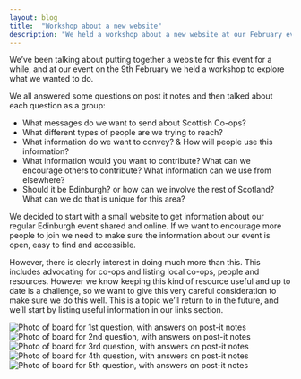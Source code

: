 ```yaml
---
layout: blog
title:  "Workshop about a new website"
description: "We held a workshop about a new website at our February event"
---
```


We’ve been talking about putting together a website for this event for a while, and at our event on the 9th February 
we held a workshop to explore what we wanted to do.

We all answered some questions on post it notes and then talked about each question as a group:

*  What messages do we want to send about Scottish Co-ops?
*  What different types of people are we trying to reach?
*  What information do we want to convey? & How will people use this information?
*  What information would you want to contribute? What can we encourage others to contribute? What information can we use from elsewhere?
*  Should it be Edinburgh? or how can we involve the rest of Scotland? What can we do that is unique for this area?

We decided to start with a small website to get information about our regular Edinburgh event shared and online. 
If we want to encourage more people to join we need to make sure the information about our event is open, easy to find 
and accessible.

However, there is clearly interest in doing much more than this. This includes advocating for co-ops and listing local 
co-ops, people and resources. However we know keeping this kind of resource useful and up to date is a challenge, so we 
want to give this very careful consideration to make sure we do this well. This is a topic we’ll return to in the 
future, and we’ll start by listing useful information in our links section.

![Photo of board for 1st question, with answers on post-it notes](/images/post/2024-02-09-website-workshop/sheet1.jpg)
![Photo of board for 2nd question, with answers on post-it notes](/images/post/2024-02-09-website-workshop/sheet2.jpg)
![Photo of board for 3rd question, with answers on post-it notes](/images/post/2024-02-09-website-workshop/sheet3.jpg)
![Photo of board for 4th question, with answers on post-it notes](/images/post/2024-02-09-website-workshop/sheet4.jpg)
![Photo of board for 5th question, with answers on post-it notes](/images/post/2024-02-09-website-workshop/sheet5.jpg)

